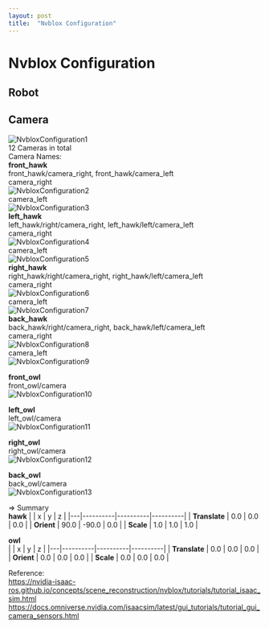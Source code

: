 ```yaml
---
layout: post
title:  "Nvblox Configuration"
---
```


# Nvblox Configuration
## Robot


## Camera
![NvbloxConfiguration1](https://github.com/growingpenguin/growingpenguin.github.io/assets/110277903/68a8719c-e944-4d80-bb46-ed50bf9ee09e) <br/>
12 Cameras in total <br/>
Camera Names: <br/>
**front_hawk** <br/>
front_hawk/camera_right, front_hawk/camera_left <br/>
camera_right <br/>
![NvbloxConfiguration2](https://github.com/growingpenguin/growingpenguin.github.io/assets/110277903/24de445b-fc76-478d-8584-0ae13dce798d) <br/>
camera_left <br/>
![NvbloxConfiguration3](https://github.com/growingpenguin/growingpenguin.github.io/assets/110277903/311dc232-db50-4b21-895b-08592b1e5270) <br/>
**left_hawk** <br/>
left_hawk/right/camera_right, left_hawk/left/camera_left <br/>
camera_right <br/>
![NvbloxConfiguration4](https://github.com/growingpenguin/growingpenguin.github.io/assets/110277903/473a97f2-2de2-4eb3-85e0-749132dd1118) <br/>
camera_left <br/>
![NvbloxConfiguration5](https://github.com/growingpenguin/growingpenguin.github.io/assets/110277903/b212110e-73c0-4013-ac68-4871d073ac00) <br/>
**right_hawk** <br/>
right_hawk/right/camera_right, right_hawk/left/camera_left <br/>
camera_right <br/>
![NvbloxConfiguration6](https://github.com/growingpenguin/growingpenguin.github.io/assets/110277903/30d751af-b02c-413a-a570-9cc7c1272409) <br/>
camera_left <br/>
![NvbloxConfiguration7](https://github.com/growingpenguin/growingpenguin.github.io/assets/110277903/ed6567d7-5df8-47d9-879c-e31a1522db31) <br/>
**back_hawk** <br/>
back_hawk/right/camera_right, back_hawk/left/camera_left <br/>
camera_right <br/>
![NvbloxConfiguration8](https://github.com/growingpenguin/growingpenguin.github.io/assets/110277903/f2f30d61-67d9-473d-bb0a-4fe5582f8651) <br/>
camera_left <br/>
![NvbloxConfiguration9](https://github.com/growingpenguin/growingpenguin.github.io/assets/110277903/baf70e73-f8b3-4e69-96ed-3b207ac75500) <br/>

**front_owl** <br/>
front_owl/camera <br/>
![NvbloxConfiguration10](https://github.com/growingpenguin/growingpenguin.github.io/assets/110277903/76bd0a82-9487-4216-999f-5ede5bc08643) <br/>

**left_owl** <br/>
left_owl/camera <br/>
![NvbloxConfiguration11](https://github.com/growingpenguin/growingpenguin.github.io/assets/110277903/471a12ae-44a6-47a6-99fe-90d0780b50f9) <br/>

**right_owl** <br/>
right_owl/camera <br/>
![NvbloxConfiguration12](https://github.com/growingpenguin/growingpenguin.github.io/assets/110277903/6746a629-e39c-40f3-bebe-c20515224b04) <br/>

**back_owl** <br/>
back_owl/camera <br/>
![NvbloxConfiguration13](https://github.com/growingpenguin/growingpenguin.github.io/assets/110277903/2d82c4ec-eb0e-450c-b551-2bc79fbabc96) <br/>

=> Summary <br/>
**hawk**
|   | x | y | z |
|---|----------|----------|----------|
| **Translate** | 0.0   | 0.0   | 0.0   | 
| **Orient** | 90.0   | -90.0   | 0.0   | 
| **Scale** | 1.0   | 1.0  | 1.0  | 






 
**owl** <br/>
|   | x | y | z |
|---|----------|----------|----------|
| **Translate** | 0.0   | 0.0   | 0.0   | 
| **Orient** | 0.0   | 0.0   | 0.0   | 
| **Scale** | 0.0   | 0.0  | 0.0  | 


Reference: <br/>
https://nvidia-isaac-ros.github.io/concepts/scene_reconstruction/nvblox/tutorials/tutorial_isaac_sim.html <br/>
https://docs.omniverse.nvidia.com/isaacsim/latest/gui_tutorials/tutorial_gui_camera_sensors.html <br/>

